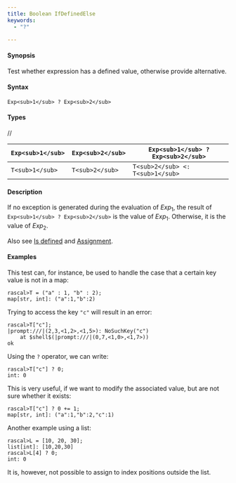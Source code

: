 ```yaml
---
title: Boolean IfDefinedElse
keywords:
  - "?"

---
```


#### Synopsis

Test whether expression has a defined value, otherwise provide alternative.

#### Syntax

`Exp<sub>1</sub> ? Exp<sub>2</sub>`

#### Types

//

| `Exp<sub>1</sub>` | `Exp<sub>2</sub>` | `Exp<sub>1</sub> ? Exp<sub>2</sub>` |
| --- | --- | --- |
| `T<sub>1</sub>`   | `T<sub>2</sub>`   |  `T<sub>2</sub> <: T<sub>1</sub>`  |


#### Description

If no exception is generated during the evaluation of _Exp_<sub>1</sub>, the result of `Exp<sub>1</sub> ? Exp<sub>2</sub>` is the value of _Exp_<sub>1</sub>.
Otherwise, it is the value of _Exp_<sub>2</sub>.

Also see [Is defined](../../../../../Rascal/Expressions/Values/Boolean/IsDefined) and [Assignment](../../../../../Rascal/Statements/Assignment).

#### Examples

This test can, for instance, be used to handle the case that a certain key value is not in a map:

```rascal-shell
rascal>T = ("a" : 1, "b" : 2);
map[str, int]: ("a":1,"b":2)
```
Trying to access the key `"c"` will result in an error:

```rascal-shell
rascal>T["c"];
|prompt:///|(2,3,<1,2>,<1,5>): NoSuchKey("c")
	at $shell$(|prompt:///|(0,7,<1,0>,<1,7>))
ok
```
Using the `?` operator, we can write:

```rascal-shell
rascal>T["c"] ? 0;
int: 0
```
This is very useful, if we want to modify the associated value, but are not sure whether it exists:

```rascal-shell
rascal>T["c"] ? 0 += 1;
map[str, int]: ("a":1,"b":2,"c":1)
```
Another example using a list:

```rascal-shell
rascal>L = [10, 20, 30];
list[int]: [10,20,30]
rascal>L[4] ? 0;
int: 0
```
It is, however, not possible to assign to index positions outside the list.


